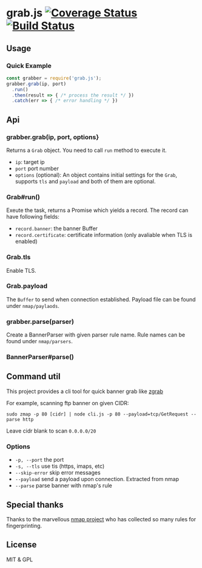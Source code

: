 # grab.js [![Coverage Status](https://coveralls.io/repos/github/ChiChou/grab.js/badge.svg?branch=master)](https://coveralls.io/github/ChiChou/grab.js?branch=master) [![Build Status](https://travis-ci.org/ChiChou/grab.js.svg?branch=master)](https://travis-ci.org/ChiChou/grab.js)

## Usage

### Quick Example

```js
const grabber = require('grab.js');
grabber.grab(ip, port)
  .run()
  .then(result => { /* process the result */ })
  .catch(err => { /* error handling */ })
```

## Api

### grabber.grab(ip, port, options}

Returns a `Grab` object. You need to call `run` method to execute it.

* `ip`: target ip
* `port` port number
* `options` (optional): An object contains initial settings for the `Grab`, supports `tls` and `payload` and both of them are optional.

### Grab#run()

Exeute the task, returns a Promise which yields a record. The record can have following fields:

* `record.banner`: the banner Buffer
* `record.certificate`: certificate information (only avaliable when TLS is enabled)

### Grab.tls

Enable TLS.

### Grab.payload

The `Buffer` to send when connection established. Payload file can be found under `nmap/paylaods`.

### grabber.parse(parser)

Create a BannerParser with given parser rule name. Rule names can be found under `nmap/parsers`.

### BannerParser#parse()

## Command util

This project provides a cli tool for quick banner grab like [zgrab](http://github.com/zmap/zgrab)

For example, scanning ftp banner on given CIDR:

`sudo zmap -p 80 [cidr] | node cli.js -p 80 --payload=tcp/GetRequest --parse http` 

Leave cidr blank to scan `0.0.0.0/20`

### Options

* `-p, --port` the port
* `-s, --tls` use tis (https, imaps, etc)
* `--skip-error` skip error messages
* `--payload` send a payload upon connection. Extracted from nmap
* `--parse` parse banner with nmap's rule

## Special thanks 

Thanks to the marvellous [nmap project](https://nmap.org) who has collected so many rules for fingerprinting.

## License

MIT & GPL